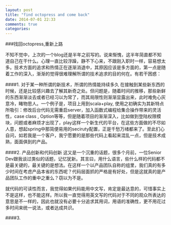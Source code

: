 ```yaml
---
layout: post
title: "find octopress and come back"
date: 2014-07-01 22:33
comments: true
categories:
---
```


###找回octopress,重新上路


不知不觉中，上次的一个blog还是半年之前写的。说来惭愧，这半年简直都不知道自己在干什么。心理一直比较浮躁，静不下心来，不跟刚入职时一样，容易想太多。技术方面的追求和热情正在逐渐消退中，其原因应该是多方面的，第一点是随着工作的深入，渐渐的觉得很难理解所谓的技术追求的目的何在。有若干困惑：

####1. 对于某一种所谓的新技术，所谓的热情能持续多久
在接触到某些新东西的时候，还是比较感兴趣去了解其新奇之处。但问题是，随着时间的推移，那些新鲜的东西渐渐淡去或者已经习以为常了，而其局限性则渐渐显露出来，此时难免心灰意冷，睹物思人。一个例子是，项目上用到scala+play, 使用之初确实为其新特点所吸引：修改后台代码无需重启server，加入函数式编程给集合操作带来的灵活性，case class , Option等等，但是随着项目的渐渐深入，比如做到登陆权限模块，问题或者麻烦才出现了，play这样一个新生代的平台，在这些方面做的不尽如人意，想起spring中那简便易用的seciruty配置，正是千愁万绪都来了。至此扪心自问，如若我是一个客户，我宁愿要的是那些代码上看起来混乱一点，但是技术成熟，面面俱到的产品。

####2. 产品创新和代码创新
这又是一个沉重的话题，很多个月前，一位Senior Dev跟我谈过类似的话题，记忆犹新。其言曰，用什么语言，些什么样的代码都不是最关键的，最关键的是想法。在这样一个以产品团队自称的组里，我们真的有多少时间在考虑产品本省的东西呢？代码层面抓的严格是有好处，但是这就真的是产品团队工作的重中之重么？窃以为不是。

就代码的可读性而言，我觉得如果代码能用中文写，肯定是最达意的，可惜事实上不是这样，也不能这样。所以我一直觉得用英文写的代码对于不同的观众所表达的意思是不一样的，因此也就没有必要十分追求其用词，用语的准确性，更不用花过多时间来统一说法，或者达成共识。

####3. 

